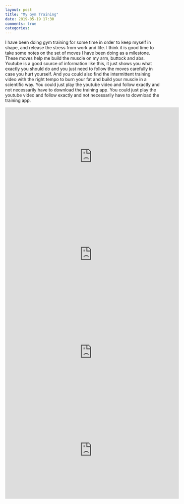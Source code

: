 ```yaml
---
layout: post
title: "My Gym Training"
date: 2019-05-19 17:30
comments: true
categories: 
---
```

I have been doing gym training for some time in order to keep myself in shape, and release the stress from work and life. I think it is good time to take some notes on the set of moves I have been doing as a milestone. These moves help me build the muscle on my arm, buttock and abs. Youtube is a good source of information like this, it just shows you what exactly you should do and you just need to follow the moves carefully in case you hurt yourself. And you could also find the intermittent training video with the right tempo to burn your fat and build your muscle in a scientific way. You could just play the youtube video and follow exactly and not necessarily have to download the training app. You could just play the youtube video and follow exactly and not necessarily have to download the training app. 

<iframe width="560" height="315" src="https://www.youtube.com/embed/XhqIKAA6Bzk" frameborder="0" allow="accelerometer; autoplay; encrypted-media; gyroscope; picture-in-picture" allowfullscreen></iframe>

<iframe width="560" height="315" src="https://www.youtube.com/embed/AdXo7tEfJe4" frameborder="0" allow="accelerometer; autoplay; encrypted-media; gyroscope; picture-in-picture" allowfullscreen></iframe>

<iframe width="560" height="315" src="https://www.youtube.com/embed/H2ZVMCeiDpc" frameborder="0" allow="accelerometer; autoplay; encrypted-media; gyroscope; picture-in-picture" allowfullscreen></iframe>

<iframe width="560" height="315" src="https://www.youtube.com/embed/Z90xpWvuUPs" frameborder="0" allow="accelerometer; autoplay; encrypted-media; gyroscope; picture-in-picture" allowfullscreen></iframe>
